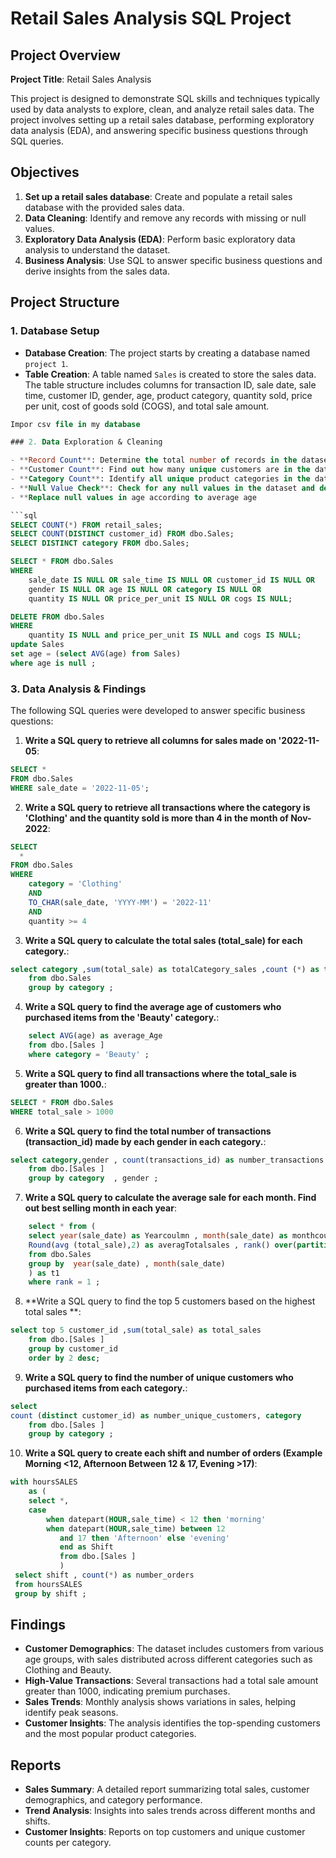 # Retail Sales Analysis SQL Project

## Project Overview

**Project Title**: Retail Sales Analysis  


This project is designed to demonstrate SQL skills and techniques typically used by data analysts to explore, clean, and analyze retail sales data. The project involves setting up a retail sales database, performing exploratory data analysis (EDA), and answering specific business questions through SQL queries. 

## Objectives

1. **Set up a retail sales database**: Create and populate a retail sales database with the provided sales data.
2. **Data Cleaning**: Identify and remove any records with missing or null values.
3. **Exploratory Data Analysis (EDA)**: Perform basic exploratory data analysis to understand the dataset.
4. **Business Analysis**: Use SQL to answer specific business questions and derive insights from the sales data.

## Project Structure

### 1. Database Setup

- **Database Creation**: The project starts by creating a database named `project 1`.
- **Table Creation**: A table named `Sales` is created to store the sales data. The table structure includes columns for transaction ID, sale date, sale time, customer ID, gender, age, product category, quantity sold, price per unit, cost of goods sold (COGS), and total sale amount.

```sql
Impor csv file in my database 

### 2. Data Exploration & Cleaning

- **Record Count**: Determine the total number of records in the dataset.
- **Customer Count**: Find out how many unique customers are in the dataset.
- **Category Count**: Identify all unique product categories in the dataset.
- **Null Value Check**: Check for any null values in the dataset and delete records with missing data.
- **Replace null values in age according to average age 

```sql
SELECT COUNT(*) FROM retail_sales;
SELECT COUNT(DISTINCT customer_id) FROM dbo.Sales;
SELECT DISTINCT category FROM dbo.Sales;

SELECT * FROM dbo.Sales
WHERE 
    sale_date IS NULL OR sale_time IS NULL OR customer_id IS NULL OR 
    gender IS NULL OR age IS NULL OR category IS NULL OR 
    quantity IS NULL OR price_per_unit IS NULL OR cogs IS NULL;

DELETE FROM dbo.Sales
WHERE 
    quantity IS NULL and price_per_unit IS NULL and cogs IS NULL;
update Sales
set age = (select AVG(age) from Sales)
where age is null ; 
```

### 3. Data Analysis & Findings

The following SQL queries were developed to answer specific business questions:

1. **Write a SQL query to retrieve all columns for sales made on '2022-11-05**:
```sql
SELECT *
FROM dbo.Sales
WHERE sale_date = '2022-11-05';
```

2. **Write a SQL query to retrieve all transactions where the category is 'Clothing' and the quantity sold is more than 4 in the month of Nov-2022**:
```sql
SELECT 
  *
FROM dbo.Sales
WHERE 
    category = 'Clothing'
    AND 
    TO_CHAR(sale_date, 'YYYY-MM') = '2022-11'
    AND
    quantity >= 4
```

3. **Write a SQL query to calculate the total sales (total_sale) for each category.**:
```sql
select category ,sum(total_sale) as totalCategory_sales ,count (*) as totalorders 
	from dbo.Sales 
	group by category ;
```

4. **Write a SQL query to find the average age of customers who purchased items from the 'Beauty' category.**:
```sql
	select AVG(age) as average_Age
	from dbo.[Sales ]
	where category = 'Beauty' ; 
```

5. **Write a SQL query to find all transactions where the total_sale is greater than 1000.**:
```sql
SELECT * FROM dbo.Sales
WHERE total_sale > 1000
```

6. **Write a SQL query to find the total number of transactions (transaction_id) made by each gender in each category.**:
```sql
select category,gender , count(transactions_id) as number_transactions 
	from dbo.[Sales ]
	group by category  , gender ;
```

7. **Write a SQL query to calculate the average sale for each month. Find out best selling month in each year**:
```sql
	select * from (
	select year(sale_date) as Yearcoulmn , month(sale_date) as monthcoulmn,
	Round(avg (total_sale),2) as averagTotalsales , rank() over(partition by year(sale_date) order by Round(avg (total_sale),2) desc ) as rank
	from dbo.Sales 
	group by  year(sale_date) , month(sale_date) 
	) as t1 
	where rank = 1 ;
```

8. **Write a SQL query to find the top 5 customers based on the highest total sales **:
```sql
select top 5 customer_id ,sum(total_sale) as total_sales
	from dbo.[Sales ] 
	group by customer_id 
	order by 2 desc;
```

9. **Write a SQL query to find the number of unique customers who purchased items from each category.**:
```sql
select
count (distinct customer_id) as number_unique_customers, category 
	from dbo.[Sales ] 
	group by category ;
```

10. **Write a SQL query to create each shift and number of orders (Example Morning <12, Afternoon Between 12 & 17, Evening >17)**:
```sql
with hoursSALES
	as (
	select *, 
	case  
		when datepart(HOUR,sale_time) < 12 then 'morning' 
		when datepart(HOUR,sale_time) between 12
		   and 17 then 'Afternoon' else 'evening'
		   end as Shift 
		   from dbo.[Sales ] 
		   )
 select shift , count(*) as number_orders
 from hoursSALES 
 group by shift ;
```

## Findings

- **Customer Demographics**: The dataset includes customers from various age groups, with sales distributed across different categories such as Clothing and Beauty.
- **High-Value Transactions**: Several transactions had a total sale amount greater than 1000, indicating premium purchases.
- **Sales Trends**: Monthly analysis shows variations in sales, helping identify peak seasons.
- **Customer Insights**: The analysis identifies the top-spending customers and the most popular product categories.

## Reports

- **Sales Summary**: A detailed report summarizing total sales, customer demographics, and category performance.
- **Trend Analysis**: Insights into sales trends across different months and shifts.
- **Customer Insights**: Reports on top customers and unique customer counts per category.

